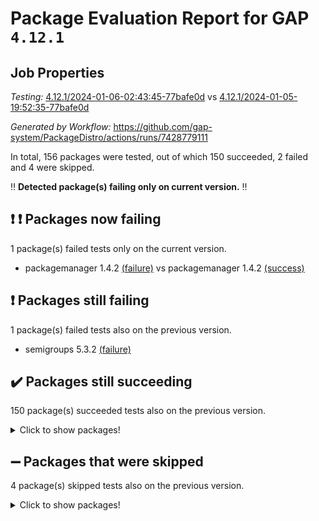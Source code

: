# Package Evaluation Report for GAP `4.12.1`

## Job Properties

*Testing:* [4.12.1/2024-01-06-02:43:45-77bafe0d](https://github.com/gap-system/PackageDistro/blob/data/reports/4.12.1/2024-01-06-02:43:45-77bafe0d) vs [4.12.1/2024-01-05-19:52:35-77bafe0d](https://github.com/gap-system/PackageDistro/blob/data/reports/4.12.1/2024-01-05-19:52:35-77bafe0d)

*Generated by Workflow:* https://github.com/gap-system/PackageDistro/actions/runs/7428779111

In total, 156 packages were tested, out of which 150 succeeded, 2 failed and 4 were skipped.

:bangbang: **Detected package(s) failing only on current version.** :bangbang:

## :exclamation: :exclamation: Packages now failing

1 package(s) failed tests only on the current version.
- packagemanager 1.4.2 [(failure)](https://github.com/gap-system/PackageDistro/actions/runs/7428779111/job/20216801591) vs packagemanager 1.4.2 [(success)](https://github.com/gap-system/PackageDistro/actions/runs/7425789158/job/20208755585)

## :exclamation: Packages still failing

1 package(s) failed tests also on the previous version.
- semigroups 5.3.2 [(failure)](https://github.com/gap-system/PackageDistro/actions/runs/7428779111/job/20216804058)

## :heavy_check_mark: Packages still succeeding

150 package(s) succeeded tests also on the previous version.
<details><summary>Click to show packages!</summary>

- 4ti2interface 2023.02-04 [(success)](https://github.com/gap-system/PackageDistro/actions/runs/7428779111/job/20216787792)
- ace 5.6.2 [(success)](https://github.com/gap-system/PackageDistro/actions/runs/7428779111/job/20216788935)
- aclib 1.3.2 [(success)](https://github.com/gap-system/PackageDistro/actions/runs/7428779111/job/20216789205)
- agt 0.3.1 [(success)](https://github.com/gap-system/PackageDistro/actions/runs/7428779111/job/20216789456)
- alnuth 3.2.1 [(success)](https://github.com/gap-system/PackageDistro/actions/runs/7428779111/job/20216789710)
- anupq 3.3.0 [(success)](https://github.com/gap-system/PackageDistro/actions/runs/7428779111/job/20216790528)
- atlasrep 2.1.8 [(success)](https://github.com/gap-system/PackageDistro/actions/runs/7428779111/job/20216790656)
- autodoc 2023.06.19 [(success)](https://github.com/gap-system/PackageDistro/actions/runs/7428779111/job/20216790784)
- automata 1.15 [(success)](https://github.com/gap-system/PackageDistro/actions/runs/7428779111/job/20216790872)
- automgrp 1.3.2 [(success)](https://github.com/gap-system/PackageDistro/actions/runs/7428779111/job/20216790980)
- autpgrp 1.11 [(success)](https://github.com/gap-system/PackageDistro/actions/runs/7428779111/job/20216791050)
- cap 2024.01-01 [(success)](https://github.com/gap-system/PackageDistro/actions/runs/7428779111/job/20216791140)
- caratinterface 2.3.6 [(success)](https://github.com/gap-system/PackageDistro/actions/runs/7428779111/job/20216791269)
- cddinterface 2022.11.01 [(success)](https://github.com/gap-system/PackageDistro/actions/runs/7428779111/job/20216791366)
- circle 1.6.6 [(success)](https://github.com/gap-system/PackageDistro/actions/runs/7428779111/job/20216791476)
- classicpres 1.22 [(success)](https://github.com/gap-system/PackageDistro/actions/runs/7428779111/job/20216791589)
- cohomolo 1.6.11 [(success)](https://github.com/gap-system/PackageDistro/actions/runs/7428779111/job/20216791712)
- congruence 1.2.5 [(success)](https://github.com/gap-system/PackageDistro/actions/runs/7428779111/job/20216791810)
- corelg 1.56 [(success)](https://github.com/gap-system/PackageDistro/actions/runs/7428779111/job/20216791923)
- crime 1.6 [(success)](https://github.com/gap-system/PackageDistro/actions/runs/7428779111/job/20216792035)
- crisp 1.4.6 [(success)](https://github.com/gap-system/PackageDistro/actions/runs/7428779111/job/20216792259)
- crypting 0.10.4 [(success)](https://github.com/gap-system/PackageDistro/actions/runs/7428779111/job/20216792365)
- cryst 4.1.27 [(success)](https://github.com/gap-system/PackageDistro/actions/runs/7428779111/job/20216792479)
- crystcat 1.1.10 [(success)](https://github.com/gap-system/PackageDistro/actions/runs/7428779111/job/20216792591)
- ctbllib 1.3.7 [(success)](https://github.com/gap-system/PackageDistro/actions/runs/7428779111/job/20216792701)
- cubefree 1.19 [(success)](https://github.com/gap-system/PackageDistro/actions/runs/7428779111/job/20216792816)
- curlinterface 2.3.2 [(success)](https://github.com/gap-system/PackageDistro/actions/runs/7428779111/job/20216792949)
- cvec 2.8.1 [(success)](https://github.com/gap-system/PackageDistro/actions/runs/7428779111/job/20216793077)
- datastructures 0.3.0 [(success)](https://github.com/gap-system/PackageDistro/actions/runs/7428779111/job/20216793228)
- deepthought 1.0.6 [(success)](https://github.com/gap-system/PackageDistro/actions/runs/7428779111/job/20216793384)
- design 1.8 [(success)](https://github.com/gap-system/PackageDistro/actions/runs/7428779111/job/20216793555)
- difsets 2.3.1 [(success)](https://github.com/gap-system/PackageDistro/actions/runs/7428779111/job/20216793711)
- digraphs 1.6.3 [(success)](https://github.com/gap-system/PackageDistro/actions/runs/7428779111/job/20216793825)
- edim 1.3.7 [(success)](https://github.com/gap-system/PackageDistro/actions/runs/7428779111/job/20216793963)
- example 4.3.4 [(success)](https://github.com/gap-system/PackageDistro/actions/runs/7428779111/job/20216794089)
- examplesforhomalg 2023.10-01 [(success)](https://github.com/gap-system/PackageDistro/actions/runs/7428779111/job/20216794200)
- factint 1.6.3 [(success)](https://github.com/gap-system/PackageDistro/actions/runs/7428779111/job/20216794367)
- ferret 1.0.9 [(success)](https://github.com/gap-system/PackageDistro/actions/runs/7428779111/job/20216794467)
- fga 1.5.0 [(success)](https://github.com/gap-system/PackageDistro/actions/runs/7428779111/job/20216794588)
- fining 1.5.6 [(success)](https://github.com/gap-system/PackageDistro/actions/runs/7428779111/job/20216794721)
- float 1.0.3 [(success)](https://github.com/gap-system/PackageDistro/actions/runs/7428779111/job/20216794836)
- format 1.4.3 [(success)](https://github.com/gap-system/PackageDistro/actions/runs/7428779111/job/20216794951)
- forms 1.2.9 [(success)](https://github.com/gap-system/PackageDistro/actions/runs/7428779111/job/20216795075)
- fplsa 1.2.6 [(success)](https://github.com/gap-system/PackageDistro/actions/runs/7428779111/job/20216795168)
- fr 2.4.12 [(success)](https://github.com/gap-system/PackageDistro/actions/runs/7428779111/job/20216795265)
- francy 2.0.3 [(success)](https://github.com/gap-system/PackageDistro/actions/runs/7428779111/job/20216795380)
- fwtree 1.3 [(success)](https://github.com/gap-system/PackageDistro/actions/runs/7428779111/job/20216795509)
- gapdoc 1.6.6 [(success)](https://github.com/gap-system/PackageDistro/actions/runs/7428779111/job/20216795616)
- gauss 2023.02-04 [(success)](https://github.com/gap-system/PackageDistro/actions/runs/7428779111/job/20216796836)
- gaussforhomalg 2023.11-01 [(success)](https://github.com/gap-system/PackageDistro/actions/runs/7428779111/job/20216796964)
- gbnp 1.0.5 [(success)](https://github.com/gap-system/PackageDistro/actions/runs/7428779111/job/20216797040)
- generalizedmorphismsforcap 2023.08-02 [(success)](https://github.com/gap-system/PackageDistro/actions/runs/7428779111/job/20216797114)
- genss 1.6.8 [(success)](https://github.com/gap-system/PackageDistro/actions/runs/7428779111/job/20216797195)
- gradedmodules 2023.09-01 [(success)](https://github.com/gap-system/PackageDistro/actions/runs/7428779111/job/20216797280)
- gradedringforhomalg 2023.08-01 [(success)](https://github.com/gap-system/PackageDistro/actions/runs/7428779111/job/20216797369)
- grape 4.9.0 [(success)](https://github.com/gap-system/PackageDistro/actions/runs/7428779111/job/20216797459)
- groupoids 1.73 [(success)](https://github.com/gap-system/PackageDistro/actions/runs/7428779111/job/20216797544)
- grpconst 2.6.4 [(success)](https://github.com/gap-system/PackageDistro/actions/runs/7428779111/job/20216797665)
- guarana 0.96.3 [(success)](https://github.com/gap-system/PackageDistro/actions/runs/7428779111/job/20216797765)
- guava 3.18 [(success)](https://github.com/gap-system/PackageDistro/actions/runs/7428779111/job/20216797842)
- hap 1.60 [(success)](https://github.com/gap-system/PackageDistro/actions/runs/7428779111/job/20216797918)
- hapcryst 0.1.15 [(success)](https://github.com/gap-system/PackageDistro/actions/runs/7428779111/job/20216797988)
- hecke 1.5.3 [(success)](https://github.com/gap-system/PackageDistro/actions/runs/7428779111/job/20216798066)
- help 3.5 [(success)](https://github.com/gap-system/PackageDistro/actions/runs/7428779111/job/20216798200)
- homalg 2023.10-01 [(success)](https://github.com/gap-system/PackageDistro/actions/runs/7428779111/job/20216798287)
- homalgtocas 2023.11-01 [(success)](https://github.com/gap-system/PackageDistro/actions/runs/7428779111/job/20216798376)
- idrel 2.45 [(success)](https://github.com/gap-system/PackageDistro/actions/runs/7428779111/job/20216798447)
- images 1.3.1 [(success)](https://github.com/gap-system/PackageDistro/actions/runs/7428779111/job/20216798538)
- intpic 0.3.0 [(success)](https://github.com/gap-system/PackageDistro/actions/runs/7428779111/job/20216798611)
- io 4.8.2 [(success)](https://github.com/gap-system/PackageDistro/actions/runs/7428779111/job/20216798692)
- io_forhomalg 2023.02-04 [(success)](https://github.com/gap-system/PackageDistro/actions/runs/7428779111/job/20216798791)
- irredsol 1.4.4 [(success)](https://github.com/gap-system/PackageDistro/actions/runs/7428779111/job/20216798899)
- json 2.1.1 [(success)](https://github.com/gap-system/PackageDistro/actions/runs/7428779111/job/20216798978)
- jupyterkernel 1.5.0 [(success)](https://github.com/gap-system/PackageDistro/actions/runs/7428779111/job/20216799041)
- jupyterviz 1.5.6 [(success)](https://github.com/gap-system/PackageDistro/actions/runs/7428779111/job/20216799114)
- kan 1.36 [(success)](https://github.com/gap-system/PackageDistro/actions/runs/7428779111/job/20216799183)
- kbmag 1.5.11 [(success)](https://github.com/gap-system/PackageDistro/actions/runs/7428779111/job/20216799250)
- laguna 3.9.6 [(success)](https://github.com/gap-system/PackageDistro/actions/runs/7428779111/job/20216799314)
- liealgdb 2.2.1 [(success)](https://github.com/gap-system/PackageDistro/actions/runs/7428779111/job/20216799382)
- liepring 2.8 [(success)](https://github.com/gap-system/PackageDistro/actions/runs/7428779111/job/20216799444)
- liering 2.4.2 [(success)](https://github.com/gap-system/PackageDistro/actions/runs/7428779111/job/20216799511)
- linearalgebraforcap 2023.12-05 [(success)](https://github.com/gap-system/PackageDistro/actions/runs/7428779111/job/20216799582)
- localizeringforhomalg 2023.10-01 [(success)](https://github.com/gap-system/PackageDistro/actions/runs/7428779111/job/20216799654)
- loops 3.4.3 [(success)](https://github.com/gap-system/PackageDistro/actions/runs/7428779111/job/20216799748)
- lpres 1.0.3 [(success)](https://github.com/gap-system/PackageDistro/actions/runs/7428779111/job/20216799849)
- majoranaalgebras 1.5.1 [(success)](https://github.com/gap-system/PackageDistro/actions/runs/7428779111/job/20216799949)
- mapclass 1.4.6 [(success)](https://github.com/gap-system/PackageDistro/actions/runs/7428779111/job/20216800048)
- matgrp 0.70 [(success)](https://github.com/gap-system/PackageDistro/actions/runs/7428779111/job/20216800112)
- matricesforhomalg 2023.11-02 [(success)](https://github.com/gap-system/PackageDistro/actions/runs/7428779111/job/20216800165)
- modisom 2.5.4 [(success)](https://github.com/gap-system/PackageDistro/actions/runs/7428779111/job/20216800238)
- modulepresentationsforcap 2023.10-01 [(success)](https://github.com/gap-system/PackageDistro/actions/runs/7428779111/job/20216800305)
- modules 2023.10-01 [(success)](https://github.com/gap-system/PackageDistro/actions/runs/7428779111/job/20216800381)
- monoidalcategories 2023.12-01 [(success)](https://github.com/gap-system/PackageDistro/actions/runs/7428779111/job/20216800477)
- nconvex 2022.09-01 [(success)](https://github.com/gap-system/PackageDistro/actions/runs/7428779111/job/20216800621)
- nilmat 1.4.2 [(success)](https://github.com/gap-system/PackageDistro/actions/runs/7428779111/job/20216800703)
- nock 1.5 [(success)](https://github.com/gap-system/PackageDistro/actions/runs/7428779111/job/20216800896)
- normalizinterface 1.3.6 [(success)](https://github.com/gap-system/PackageDistro/actions/runs/7428779111/job/20216801106)
- nq 2.5.10 [(success)](https://github.com/gap-system/PackageDistro/actions/runs/7428779111/job/20216801232)
- numericalsgps 1.3.1 [(success)](https://github.com/gap-system/PackageDistro/actions/runs/7428779111/job/20216801312)
- openmath 11.5.3 [(success)](https://github.com/gap-system/PackageDistro/actions/runs/7428779111/job/20216801408)
- orb 4.9.0 [(success)](https://github.com/gap-system/PackageDistro/actions/runs/7428779111/job/20216801495)
- patternclass 2.4.3 [(success)](https://github.com/gap-system/PackageDistro/actions/runs/7428779111/job/20216801706)
- permut 2.0.4 [(success)](https://github.com/gap-system/PackageDistro/actions/runs/7428779111/job/20216801815)
- polenta 1.3.10 [(success)](https://github.com/gap-system/PackageDistro/actions/runs/7428779111/job/20216801932)
- polymaking 0.8.7 [(success)](https://github.com/gap-system/PackageDistro/actions/runs/7428779111/job/20216802047)
- primgrp 3.4.4 [(success)](https://github.com/gap-system/PackageDistro/actions/runs/7428779111/job/20216802157)
- profiling 2.5.4 [(success)](https://github.com/gap-system/PackageDistro/actions/runs/7428779111/job/20216802275)
- qpa 1.35 [(success)](https://github.com/gap-system/PackageDistro/actions/runs/7428779111/job/20216802412)
- quagroup 1.8.3 [(success)](https://github.com/gap-system/PackageDistro/actions/runs/7428779111/job/20216802523)
- radiroot 2.9 [(success)](https://github.com/gap-system/PackageDistro/actions/runs/7428779111/job/20216802639)
- rcwa 4.7.1 [(success)](https://github.com/gap-system/PackageDistro/actions/runs/7428779111/job/20216802755)
- rds 1.8 [(success)](https://github.com/gap-system/PackageDistro/actions/runs/7428779111/job/20216802870)
- recog 1.4.2 [(success)](https://github.com/gap-system/PackageDistro/actions/runs/7428779111/job/20216803011)
- repndecomp 1.3.0 [(success)](https://github.com/gap-system/PackageDistro/actions/runs/7428779111/job/20216803157)
- repsn 3.1.1 [(success)](https://github.com/gap-system/PackageDistro/actions/runs/7428779111/job/20216803285)
- resclasses 4.7.3 [(success)](https://github.com/gap-system/PackageDistro/actions/runs/7428779111/job/20216803408)
- ringsforhomalg 2023.11-02 [(success)](https://github.com/gap-system/PackageDistro/actions/runs/7428779111/job/20216803541)
- sco 2023.08-01 [(success)](https://github.com/gap-system/PackageDistro/actions/runs/7428779111/job/20216803718)
- scscp 2.4.1 [(success)](https://github.com/gap-system/PackageDistro/actions/runs/7428779111/job/20216803875)
- sglppow 2.3 [(success)](https://github.com/gap-system/PackageDistro/actions/runs/7428779111/job/20216804221)
- sgpviz 0.999.5 [(success)](https://github.com/gap-system/PackageDistro/actions/runs/7428779111/job/20216804336)
- simpcomp 2.1.14 [(success)](https://github.com/gap-system/PackageDistro/actions/runs/7428779111/job/20216804424)
- singular 2023.02.09 [(success)](https://github.com/gap-system/PackageDistro/actions/runs/7428779111/job/20216804539)
- sl2reps 1.1 [(success)](https://github.com/gap-system/PackageDistro/actions/runs/7428779111/job/20216804641)
- sla 1.5.3 [(success)](https://github.com/gap-system/PackageDistro/actions/runs/7428779111/job/20216804786)
- smallgrp 1.5.3 [(success)](https://github.com/gap-system/PackageDistro/actions/runs/7428779111/job/20216804885)
- smallsemi 0.6.13 [(success)](https://github.com/gap-system/PackageDistro/actions/runs/7428779111/job/20216804975)
- sonata 2.9.6 [(success)](https://github.com/gap-system/PackageDistro/actions/runs/7428779111/job/20216805078)
- sophus 1.27 [(success)](https://github.com/gap-system/PackageDistro/actions/runs/7428779111/job/20216805184)
- sotgrps 1.2 [(success)](https://github.com/gap-system/PackageDistro/actions/runs/7428779111/job/20216805279)
- spinsym 1.5.2 [(success)](https://github.com/gap-system/PackageDistro/actions/runs/7428779111/job/20216805362)
- standardff 1.0 [(success)](https://github.com/gap-system/PackageDistro/actions/runs/7428779111/job/20216805460)
- symbcompcc 1.3.2 [(success)](https://github.com/gap-system/PackageDistro/actions/runs/7428779111/job/20216805540)
- thelma 1.3 [(success)](https://github.com/gap-system/PackageDistro/actions/runs/7428779111/job/20216805634)
- tomlib 1.2.9 [(success)](https://github.com/gap-system/PackageDistro/actions/runs/7428779111/job/20216805719)
- toolsforhomalg 2023.11-01 [(success)](https://github.com/gap-system/PackageDistro/actions/runs/7428779111/job/20216805814)
- toric 1.9.5 [(success)](https://github.com/gap-system/PackageDistro/actions/runs/7428779111/job/20216805919)
- toricvarieties 2022.07.13 [(success)](https://github.com/gap-system/PackageDistro/actions/runs/7428779111/job/20216805998)
- transgrp 3.6.5 [(success)](https://github.com/gap-system/PackageDistro/actions/runs/7428779111/job/20216806087)
- ugaly 4.1.3 [(success)](https://github.com/gap-system/PackageDistro/actions/runs/7428779111/job/20216806180)
- unipot 1.5 [(success)](https://github.com/gap-system/PackageDistro/actions/runs/7428779111/job/20216806293)
- unitlib 4.2.0 [(success)](https://github.com/gap-system/PackageDistro/actions/runs/7428779111/job/20216806422)
- utils 0.84 [(success)](https://github.com/gap-system/PackageDistro/actions/runs/7428779111/job/20216806538)
- uuid 0.7 [(success)](https://github.com/gap-system/PackageDistro/actions/runs/7428779111/job/20216806652)
- walrus 0.9991 [(success)](https://github.com/gap-system/PackageDistro/actions/runs/7428779111/job/20216806746)
- wedderga 4.10.4 [(success)](https://github.com/gap-system/PackageDistro/actions/runs/7428779111/job/20216806819)
- xmod 2.91 [(success)](https://github.com/gap-system/PackageDistro/actions/runs/7428779111/job/20216806907)
- xmodalg 1.23 [(success)](https://github.com/gap-system/PackageDistro/actions/runs/7428779111/job/20216806978)
- yangbaxter 0.10.3 [(success)](https://github.com/gap-system/PackageDistro/actions/runs/7428779111/job/20216807050)
- zeromqinterface 0.14 [(success)](https://github.com/gap-system/PackageDistro/actions/runs/7428779111/job/20216807121)
</details>

## :heavy_minus_sign: Packages that were skipped

4 package(s) skipped tests also on the previous version.
<details><summary>Click to show packages!</summary>

- browse 1.8.21 [(skipped)](https://github.com/gap-system/PackageDistro/actions/runs/7428779111/job/20216524814)
- itc 1.5.1 [(skipped)](https://github.com/gap-system/PackageDistro/actions/runs/7428779111/job/20216524814)
- polycyclic 2.16 [(skipped)](https://github.com/gap-system/PackageDistro/actions/runs/7428779111/job/20216524814)
- xgap 4.31 [(skipped)](https://github.com/gap-system/PackageDistro/actions/runs/7428779111/job/20216524814)
</details>

